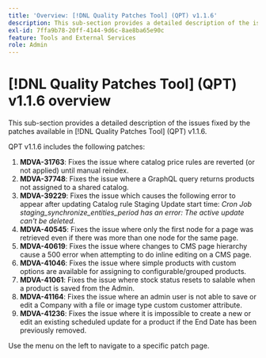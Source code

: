 ```yaml
---
title: 'Overview: [!DNL Quality Patches Tool] (QPT) v1.1.6'
description: This sub-section provides a detailed description of the issues fixed by the patches available in [!DNL Quality Patches Tool] (QPT) v1.1.6.
exl-id: 7ffa9b78-20ff-4144-9d6c-8ae8ba65e90c
feature: Tools and External Services
role: Admin
---
```

# [!DNL Quality Patches Tool] (QPT) v1.1.6 overview

This sub-section provides a detailed description of the issues fixed by the patches available in [!DNL Quality Patches Tool] (QPT) v1.1.6.

QPT v1.1.6 includes the following patches:

1. **MDVA-31763**: Fixes the issue where catalog price rules are reverted (or not applied) until manual reindex.
1. **MDVA-37748**: Fixes the issue where a GraphQL query returns products not assigned to a shared catalog.
1. **MDVA-39229**: Fixes the issue which causes the following error to appear after updating Catalog rule Staging Update start time: *Cron Job staging_synchronize_entities_period has an error: The active update can't be deleted.*
1. **MDVA-40545**: Fixes the issue where only the first node for a page was retrieved even if there was more than one node for the same page.
1. **MDVA-40619**: Fixes the issue where changes to CMS page hierarchy cause a 500 error when attempting to do inline editing on a CMS page.
1. **MDVA-41046**: Fixes the issue where simple products with custom options are available for assigning to configurable/grouped products.
1. **MDVA-41061**: Fixes the issue where stock status resets to salable when a product is saved from the Admin.
1. **MDVA-41164**: Fixes the issue where an admin user is not able to save or edit a Company with a file or image type custom customer attribute.
1. **MDVA-41236**: Fixes the issue where it is impossible to create a new or edit an existing scheduled update for a product if the End Date has been previously removed.

Use the menu on the left to navigate to a specific patch page.
